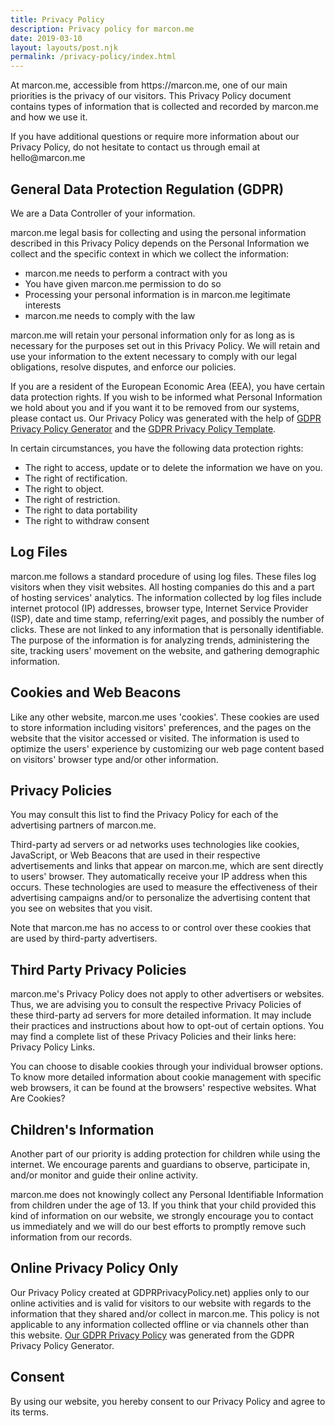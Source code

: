 ```yaml
---
title: Privacy Policy
description: Privacy policy for marcon.me
date: 2019-03-10
layout: layouts/post.njk
permalink: /privacy-policy/index.html
---
```


<p>At marcon.me, accessible from https://marcon.me, one of our main priorities is the privacy of our visitors. This Privacy Policy document contains types of information that is collected and recorded by marcon.me and how we use it.</p>

<p>If you have additional questions or require more information about our Privacy Policy, do not hesitate to contact us through email at hello@marcon.me</p>

<h2>General Data Protection Regulation (GDPR)</h2>
<p>We are a Data Controller of your information.</p>
 
<p>marcon.me legal basis for collecting and using the personal information described in this Privacy Policy depends on the Personal Information we collect and the specific context in which we collect the information:</p>
<ul>
    <li>marcon.me needs to perform a contract with you</li>
    <li>You have given marcon.me permission to do so</li>
    <li>Processing your personal information is in marcon.me legitimate interests</li>
    <li>marcon.me needs to comply with the law</li>
</ul>
  
<p>marcon.me will retain your personal information only for as long as is necessary for the purposes set out in this Privacy Policy. We will retain and use your information to the extent necessary to comply with our legal obligations, resolve disputes, and enforce our policies.</p> 

<p>If you are a resident of the European Economic Area (EEA), you have certain data protection rights. If you wish to be informed what Personal Information we hold about you and if you want it to be removed from our systems, please contact us. Our Privacy Policy was generated with the help of <a href="https://gdprprivacypolicy.net.com/">GDPR Privacy Policy Generator</a> and the <a href="https://privacy-policy-template.com/">GDPR Privacy Policy Template</a>.</p>

<p>In certain circumstances, you have the following data protection rights:</p>
<ul>
    <li>The right to access, update or to delete the information we have on you.</li>
    <li>The right of rectification.</li> 
    <li>The right to object.</li>
    <li>The right of restriction.</li>
    <li>The right to data portability</li>
    <li>The right to withdraw consent</li>
</ul>

<h2>Log Files</h2>

<p>marcon.me follows a standard procedure of using log files. These files log visitors when they visit websites. All hosting companies do this and a part of hosting services' analytics. The information collected by log files include internet protocol (IP) addresses, browser type, Internet Service Provider (ISP), date and time stamp, referring/exit pages, and possibly the number of clicks. These are not linked to any information that is personally identifiable. The purpose of the information is for analyzing trends, administering the site, tracking users' movement on the website, and gathering demographic information.</p>

<h2>Cookies and Web Beacons</h2>

<p>Like any other website, marcon.me uses 'cookies'. These cookies are used to store information including visitors' preferences, and the pages on the website that the visitor accessed or visited. The information is used to optimize the users' experience by customizing our web page content based on visitors' browser type and/or other information.</p>



<h2>Privacy Policies</h2>

<P>You may consult this list to find the Privacy Policy for each of the advertising partners of marcon.me.</p>

<p>Third-party ad servers or ad networks uses technologies like cookies, JavaScript, or Web Beacons that are used in their respective advertisements and links that appear on marcon.me, which are sent directly to users' browser. They automatically receive your IP address when this occurs. These technologies are used to measure the effectiveness of their advertising campaigns and/or to personalize the advertising content that you see on websites that you visit.</p>

<p>Note that marcon.me has no access to or control over these cookies that are used by third-party advertisers.</p>

<h2>Third Party Privacy Policies</h2>

<p>marcon.me's Privacy Policy does not apply to other advertisers or websites. Thus, we are advising you to consult the respective Privacy Policies of these third-party ad servers for more detailed information. It may include their practices and instructions about how to opt-out of certain options. You may find a complete list of these Privacy Policies and their links here: Privacy Policy Links.</p>

<p>You can choose to disable cookies through your individual browser options. To know more detailed information about cookie management with specific web browsers, it can be found at the browsers' respective websites. What Are Cookies?</p>

<h2>Children's Information</h2>

<p>Another part of our priority is adding protection for children while using the internet. We encourage parents and guardians to observe, participate in, and/or monitor and guide their online activity.</p>

<p>marcon.me does not knowingly collect any Personal Identifiable Information from children under the age of 13. If you think that your child provided this kind of information on our website, we strongly encourage you to contact us immediately and we will do our best efforts to promptly remove such information from our records.</p>

<h2>Online Privacy Policy Only</h2>

<p>Our Privacy Policy created at GDPRPrivacyPolicy.net) applies only to our online activities and is valid for visitors to our website with regards to the information that they shared and/or collect in marcon.me. This policy is not applicable to any information collected offline or via channels other than this website. <a href="https://gdprprivacypolicy.net">Our GDPR Privacy Policy</a> was generated from the GDPR Privacy Policy Generator.</p>

<h2>Consent</h2>

<p>By using our website, you hereby consent to our Privacy Policy and agree to its terms.</p>